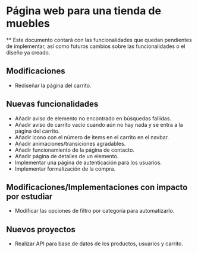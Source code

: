 # Página web para una tienda de muebles

** Este documento contará con las funcionalidades que quedan pendientes de implementar, así como futuros cambios sobre las funcionalidades o el diseño ya creado.

## Modificaciones
* Rediseñar la página del carrito.

## Nuevas funcionalidades
* Añadir aviso de elemento no encontrado en búsquedas fallidas.
* Añadir aviso de carrito vacío cuando aún no hay nada y se entra a la página del carrito.
* Añadir icono con el número de items en el carrito en el navbar.
* Añadir animaciones/transiciones agradables.
* Añadir funcionamiento de la página de contacto.
* Añadir página de detalles de un elemento.
* Implementar una página de autenticación para los usuarios.
* Implementar formalización de la compra.

## Modificaciones/Implementaciones con impacto por estudiar
* Modificar las opciones de filtro por categoría para automatizarlo.

## Nuevos proyectos
* Realizar API para base de datos de los productos, usuarios y carrito.